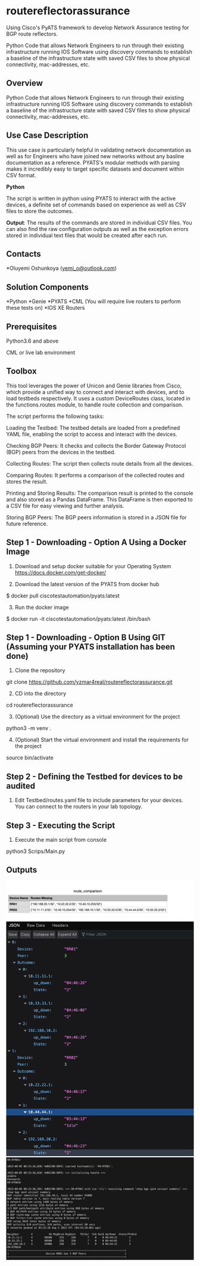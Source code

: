 # routereflectorassurance
Using Cisco's PyATS framework to develop Network Assurance testing for BGP route reflectors.

Python Code that allows Network Engineers to run through their existing infrastructure running IOS Software using discovery commands to establish a baseline of the infrastructure state with saved CSV files to show physical connectivity, mac-addresses, etc.
 
## Overview

 Python Code that allows Network Engineers to run through their existing infrastructure running IOS Software using discovery commands to establish a baseline of the infrastructure state with saved CSV files to show physical connectivity, mac-addresses, etc. 

## Use Case Description

This use case is particularly helpful in validating network documentation as well as for Engineers who have joined new networks without any basline documentation as a reference. PYATS's modular methods with parsing makes it incredibly easy to target specific datasets and document within CSV format. 

**Python**

The script is written in python using PYATS to interact with the active devices, a definite set of commands based on experience as well as CSV files to store the outcomes.

**Output**: The results of the commands are stored in individual CSV files. You can also find the raw configuration outputs as well as the exception errors stored in individual text files that would be created after each run.

## Contacts
*Oluyemi Oshunkoya (yemi_o@outlook.com)

## Solution Components
*Python
*Genie
*PYATS
*CML (You will require live routers to perform these tests on)
*IOS XE Routers

## Prerequisites 

Python3.6 and above

CML or live lab environment

## Toolbox

This tool leverages the power of Unicon and Genie libraries from Cisco, which provide a unified way to connect and interact with devices, and to load testbeds respectively. It uses a custom DeviceRoutes class, located in the functions.routes module, to handle route collection and comparison.

The script performs the following tasks:

Loading the Testbed: The testbed details are loaded from a predefined YAML file, enabling the script to access and interact with the devices.

Checking BGP Peers: It checks and collects the Border Gateway Protocol (BGP) peers from the devices in the testbed.

Collecting Routes: The script then collects route details from all the devices.

Comparing Routes: It performs a comparison of the collected routes and stores the result.

Printing and Storing Results: The comparison result is printed to the console and also stored as a Pandas DataFrame. This DataFrame is then exported to a CSV file for easy viewing and further analysis.

Storing BGP Peers: The BGP peers information is stored in a JSON file for future reference.


## Step 1 - Downloading - Option A Using a Docker Image

1. Download and setup docker suitable for your Operating System 
https://docs.docker.com/get-docker/

2. Download the latest version of the PYATS from docker hub

$ docker pull ciscotestautomation/pyats:latest

3. Run the docker image 

$ docker run -it ciscotestautomation/pyats:latest /bin/bash

## Step 1 - Downloading - Option B Using GIT (Assuming your PYATS installation has been done)

1. Clone the repository

git clone https://github.com/yzmar4real/routereflectorassurance.git

2. CD into the directory 

cd routereflectorassurance

3. (Optional) Use the directory as a virtual environment for the project

python3 -m venv . 

4. (Optional) Start the virtual environment and install the requirements for the project

source bin/activate

## Step 2 - Defining the Testbed for devices to be audited

1. Edit Testbed/routes.yaml file to include parameters for your devices. You can connect to the routers in your lab topology. 

## Step 3 - Executing the Script 

1. Execute the main script from console

python3 Scrips/Main.py

## Outputs

![SampleOutcomes001](OutputScreenShot1.png)
![SampleOutcomes002](OutputScreenShot2.png)
![SampleOutcomes003](OutputScreenShot3.png)
